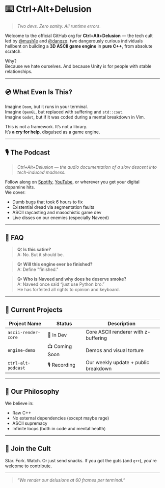# ⌨️ Ctrl+Alt+Delusion

> *Two devs. Zero sanity. All runtime errors.*

Welcome to the official GitHub org for **Ctrl+Alt+Delusion** — the tech cult led by [@mush1e](https://github.com/mush1e) and [@danqzq](https://github.com/danqzq), two dangerously curious individuals hellbent on building a **3D ASCII game engine** in **pure C++**, from absolute scratch.

Why?  
Because we hate ourselves. And because Unity is for people with stable relationships.

---

## 💿 What Even Is This?

Imagine `Doom`, but it runs in your terminal.  
Imagine `OpenGL`, but replaced with suffering and `std::cout`.  
Imagine `Godot`, but if it was coded during a mental breakdown in Vim.

This is not a framework. It’s not a library.  
It’s **a cry for help**, disguised as a game engine.

---

## 🎙️ The Podcast

> *Ctrl+Alt+Delusion — the audio documentation of a slow descent into tech-induced madness.*

Follow along on [Spotify](#), [YouTube](#), or wherever you get your digital dopamine hits.  
We cover:
- Dumb bugs that took 6 hours to fix
- Existential dread via segmentation faults
- ASCII raycasting and masochistic game dev
- Live disses on our enemies (especially Naveed)

---

## 🤬 FAQ

> **Q: Is this satire?**  
> A: No. But it should be.

> **Q: Will this engine ever be finished?**  
> A: Define "finished."

> **Q: Who is Naveed and why does he deserve smoke?**  
> A: Naveed once said “just use Python bro.”  
He has forfeited all rights to opinion and keyboard.

---

## 🧱 Current Projects

| Project Name        | Status     | Description |
|---------------------|------------|-------------|
| `ascii-render-core` | 🚧 In Dev  | Core ASCII renderer with z-buffering |
| `engine-demo`       | 📺 Coming Soon | Demos and visual torture |
| `ctrl-alt-podcast`  | 🎙️ Recording | Our weekly update + public breakdown |

---

## 🧠 Our Philosophy

We believe in:
- Raw C++
- No external dependencies (except maybe rage)
- ASCII supremacy
- Infinite loops (both in code and mental health)

---

## 🧨 Join the Cult

Star. Fork. Watch. Or just send snacks.
If you got the guts (and `g++`), you're welcome to contribute.

---

> *“We render our delusions at 60 frames per terminal.”*

